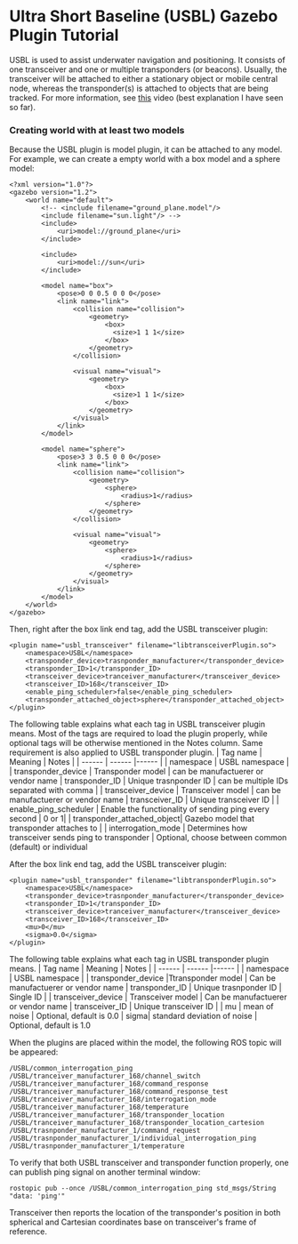 # Ultra Short Baseline (USBL) Gazebo Plugin Tutorial

USBL is used to assist underwater navigation and positioning. It consists of one transceiver and one or multiple transponders (or beacons). Usually, the transceiver will be attached to either a stationary object or mobile central node, whereas the transponder(s) is attached to objects that are being tracked. For more information, see [this] video (best explanation I have seen so far). 

### Creating world with at least two models
Because the USBL plugin is model plugin, it can be attached to any model. For example, we can create a empty world with a box model and a sphere model:
```
<?xml version="1.0"?>
<gazebo version="1.2">
    <world name="default">
        <!-- <include filename="ground_plane.model"/>
        <include filename="sun.light"/> -->
        <include>
            <uri>model://ground_plane</uri>
        </include>
        
        <include>
            <uri>model://sun</uri>
        </include>
        
        <model name="box">
            <pose>0 0 0.5 0 0 0</pose>
            <link name="link">
                <collision name="collision">
                    <geometry>
                        <box>
                          <size>1 1 1</size>
                        </box>
                    </geometry>
                </collision>
            
                <visual name="visual">
                    <geometry>
                        <box>
                          <size>1 1 1</size>
                        </box>
                    </geometry>
                </visual>
            </link>
        </model>
        
        <model name="sphere">
            <pose>3 3 0.5 0 0 0</pose>
            <link name="link">
                <collision name="collision">
                    <geometry>
                        <sphere>
                            <radius>1</radius>
                        </sphere>
                    </geometry>
                </collision>

                <visual name="visual">
                    <geometry>
                        <sphere>
                            <radius>1</radius>
                        </sphere>
                    </geometry>
                </visual>
            </link>
        </model>
    </world>
</gazebo>
```

Then, right after the box link end tag, add the USBL transceiver plugin:
```
<plugin name="usbl_transceiver" filename="libtransceiverPlugin.so">
    <namespace>USBL</namespace>
    <transponder_device>trasnponder_manufacturer</transponder_device>
    <transponder_ID>1</transponder_ID>
    <transceiver_device>tranceiver_manufacturer</transceiver_device>
    <transceiver_ID>168</transceiver_ID>
    <enable_ping_scheduler>false</enable_ping_scheduler>
    <transponder_attached_object>sphere</transponder_attached_object>
</plugin>
```
The following table explains what each tag in USBL transceiver plugin means. Most of the tags are required to load the plugin properly, while optional tags will be otherwise mentioned in the Notes column. Same requirement is also applied to USBL transponder plugin.
| Tag name | Meaning | Notes |
| ------   | ------  |------ |
| namespace | USBL namespace | 
| transponder_device | Transponder model | can be manufactuerer or vendor name
| transponder_ID | Unique trasnponder ID | can be multiple IDs separated with comma |
| transceiver_device | Transceiver model | can be manufactuerer or vendor name
| transceiver_ID | Unique transceiver ID | 
| enable_ping_scheduler | Enable the functionality of sending ping every second  | 0 or 1|
| transponder_attached_object| Gazebo model that transponder attaches to |
| interrogation_mode | Determines how transceiver sends ping to transponder | Optional, choose between common (default) or individual 

After the box link end tag, add the USBL transceiver plugin:
```
<plugin name="usbl_transponder" filename="libtransponderPlugin.so">
    <namespace>USBL</namespace>
    <transponder_device>trasnponder_manufacturer</transponder_device>
    <transponder_ID>1</transponder_ID>
    <transceiver_device>tranceiver_manufacturer</transceiver_device>
    <transceiver_ID>168</transceiver_ID>
    <mu>0</mu>
    <sigma>0.0</sigma>
</plugin>
```
The following table explains what each tag in USBL transponder plugin means. 
| Tag name | Meaning | Notes |
| ------   | ------  |------ |
| namespace | USBL namespace | 
| transponder_device |Ttransponder model | Can be manufactuerer or vendor name
| transponder_ID | Unique trasnponder ID | Single ID |
| transceiver_device | Transceiver model | Can be manufactuerer or vendor name
| transceiver_ID | Unique transceiver ID | 
| mu | mean of noise  | Optional, default is 0.0 
| sigma| standard deviation of noise | Optional, default is 1.0

When the plugins are placed within the model, the following ROS topic will be appeared:
```
/USBL/common_interrogation_ping
/USBL/tranceiver_manufacturer_168/channel_switch
/USBL/tranceiver_manufacturer_168/command_response
/USBL/tranceiver_manufacturer_168/command_response_test
/USBL/tranceiver_manufacturer_168/interrogation_mode
/USBL/tranceiver_manufacturer_168/temperature
/USBL/tranceiver_manufacturer_168/transponder_location
/USBL/tranceiver_manufacturer_168/transponder_location_cartesion
/USBL/trasnponder_manufacturer_1/command_request
/USBL/trasnponder_manufacturer_1/individual_interrogation_ping
/USBL/trasnponder_manufacturer_1/temperature
```

To verify that both USBL transceiver and transponder function properly, one can publish ping signal on another terminal window:
```
rostopic pub --once /USBL/common_interrogation_ping std_msgs/String "data: 'ping'"
```

Transceiver then reports the location of the transponder's position in both spherical and Cartesian coordinates base on transceiver's frame of reference.


[this]: <https://www.youtube.com/watch?v=ZYTqp2thhZA&ab_channel=Sonardyne>